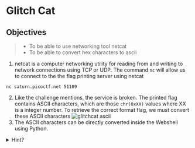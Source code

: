 # Glitch Cat

## Objectives

> - To be able to use networking tool netcat
> - To be able to convert hex characters to ascii

1. netcat is a computer networking utility for reading from and writing to network connections using TCP or UDP. The command `nc` will allow us to connect to the the flag printing server using netcat
  ```console
  nc saturn.picoctf.net 51109
  ```
2. Like the challenge mentions, the service is broken. The printed flag contains ASCII characters, which are those `chr(0xXX)` values where XX is a integer number.
  To retrieve the correct format flag, we must convert these ASCII characters
  ![glitchcat ascii](https://miro.medium.com/max/720/1*ftMjXhhyhnn0BNtUfv56nw.png)
3. The ASCII characters can be directly converted inside the Webshell using Python.

<details>
<summary>Hint?</summary>
<br>

First open up Python in the webshell by entering the command `python3`. Then you may use the `print` function with the incorrected formatted flag to acquire the valid flag
  ![glitchcat print](https://miro.medium.com/max/720/1*td5MwTQg-KICaU28fAHBPw.png)

</details>

